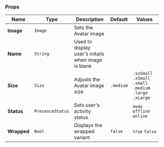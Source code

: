 ### Props

| Name        | Type             | Description                                         | Default   | Values                                                     |
| ----------- | ---------------- | --------------------------------------------------- | --------- | ---------------------------------------------------------- |
| **Image**   | `Image`          | Sets the Avatar image                               |           |                                                            |
| **Name**    | `String`         | Used to display user's initails when image is blank |           |                                                            |
| **Size**    | `Size`           | Adjusts the Avatar image size                       | `.medium` | `.xxSmall` `.xSmall` `.small` `.medium` `.large` `.xLarge` |
| **Status**  | `PresenceStatus` | Sets user's activity status                         |           | `away` `offline` `online`                                  |
| **Wrapped** | `Bool`           | Displays the wrapped variant                        | `false`   | `true` `false`                                             |
